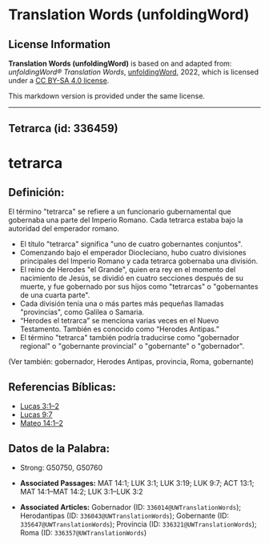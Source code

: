 # Translation Words (unfoldingWord)

## License Information

**Translation Words (unfoldingWord)** is based on and adapted from: _unfoldingWord® Translation Words_, [unfoldingWord](https://unfoldingword.org/utw), 2022, which is licensed under a [CC BY-SA 4.0 license](https://creativecommons.org/licenses/by-sa/4.0/legalcode.en).

This markdown version is provided under the same license.



--------------------------------

## Tetrarca (id: 336459)

tetrarca
========

Definición:
-----------

El término "tetrarca" se refiere a un funcionario gubernamental que gobernaba una parte del Imperio Romano. Cada tetrarca estaba bajo la autoridad del emperador romano.

* El título "tetrarca" significa "uno de cuatro gobernantes conjuntos".
* Comenzando bajo el emperador Diocleciano, hubo cuatro divisiones principales del Imperio Romano y cada tetrarca gobernaba una división.
* El reino de Herodes "el Grande", quien era rey en el momento del nacimiento de Jesús, se dividió en cuatro secciones después de su muerte, y fue gobernado por sus hijos como "tetrarcas" o "gobernantes de una cuarta parte".
* Cada división tenía una o más partes más pequeñas llamadas "provincias", como Galilea o Samaria.
* “Herodes el tetrarca” se menciona varias veces en el Nuevo Testamento. También es conocido como “Herodes Antipas.”
* El término "tetrarca" también podría traducirse como "gobernador regional" o "gobernante provincial" o "gobernante" o "gobernador".

(Ver también: gobernador, Herodes Antipas, provincia, Roma, gobernante)

Referencias Bíblicas:
---------------------

* [Lucas 3:1–2](https://ref.ly/Luke3:1-Luke3:2)
* [Lucas 9:7](https://ref.ly/Luke9:7)
* [Mateo 14:1–2](https://ref.ly/Matt14:1-Matt14:2)

Datos de la Palabra:
--------------------

* Strong: G50750, G50760

* **Associated Passages:** MAT 14:1; LUK 3:1; LUK 3:19; LUK 9:7; ACT 13:1; MAT 14:1–MAT 14:2; LUK 3:1–LUK 3:2
* **Associated Articles:** Gobernador (ID: `336014@UWTranslationWords`); Herodantipas (ID: `336043@UWTranslationWords`); Gobernante (ID: `335647@UWTranslationWords`); Provincia (ID: `336321@UWTranslationWords`); Roma (ID: `336357@UWTranslationWords`)

